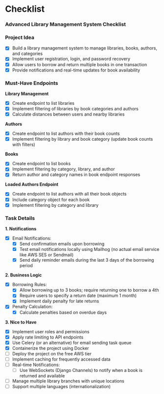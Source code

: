 # Checklist

### Advanced Library Management System Checklist

### Project Idea

- [x]  Build a library management system to manage libraries, books, authors, and categories
- [x]  Implement user registration, login, and password recovery
- [x]  Allow users to borrow and return multiple books in one transaction
- [x]  Provide notifications and real-time updates for book availability

### Must-Have Endpoints

**Library Management**

- [x]  Create endpoint to list libraries
- [x]  Implement filtering of libraries by book categories and authors
- [x]  Calculate distances between users and nearby libraries

**Authors**

- [x]  Create endpoint to list authors with their book counts
- [x]  Implement filtering by library and book category (update book counts with filters)

**Books**

- [x]  Create endpoint to list books
- [x]  Implement filtering by category, library, and author
- [x]  Return author and category names in book endpoint responses

**Loaded Authors Endpoint**

- [x]  Create endpoint to list authors with all their book objects
- [x]  Include category object for each book
- [x]  Implement filtering by category and library

### Task Details

**1. Notifications**

- [x]  Email Notifications:
    - [x]  Send confirmation emails upon borrowing
    - [x]  Test email notifications locally using Mailhog (no actual email service like AWS SES or Sendmail)
    - [x]  Send daily reminder emails during the last 3 days of the borrowing period

**2. Business Logic**

- [x]  Borrowing Rules:
    - [x]  Allow borrowing up to 3 books; require returning one to borrow a 4th
    - [x]  Require users to specify a return date (maximum 1 month)
    - [x]  Implement daily penalty for late returns
- [x]  Penalty Calculation:
    - [x]  Calculate penalties based on overdue days

**3. Nice to Have**

- [x]  Implement user roles and permissions
- [x]  Apply rate limiting to API endpoints
- [x]  Use Celery (or an alternative) for email sending task queue
- [x]  Containerize the project using Docker
- [ ]  Deploy the project on the free AWS tier
- [ ]  Implement caching for frequently accessed data
- [ ]  Real-time Notifications:
    - [ ]  Use WebSockets (Django Channels) to notify when a book is returned and available
- [ ]  Manage multiple library branches with unique locations
- [ ]  Support multiple languages (internationalization)
